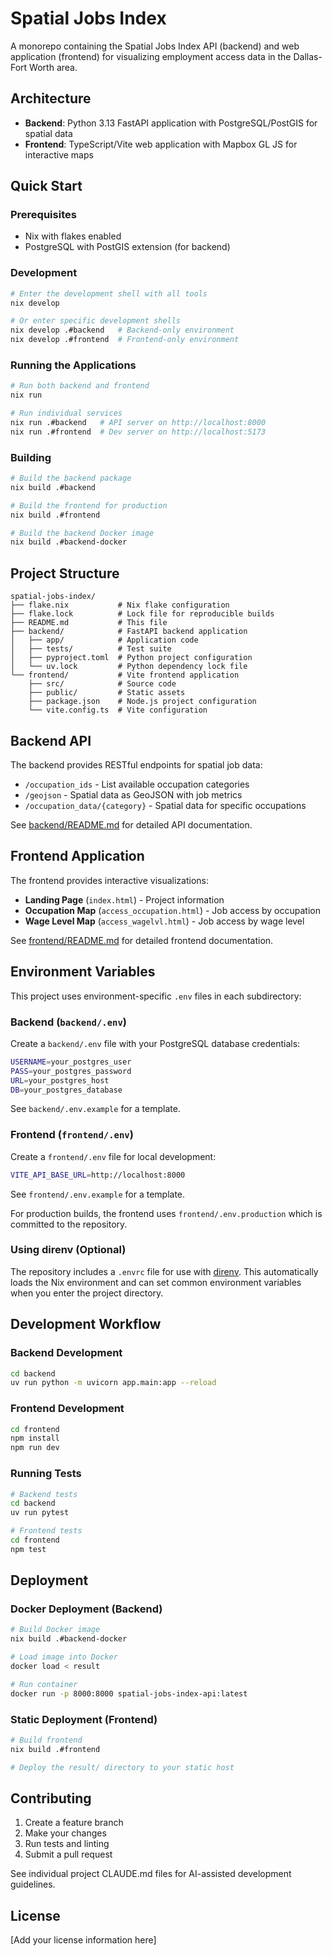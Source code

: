 # Spatial Jobs Index

A monorepo containing the Spatial Jobs Index API (backend) and web application (frontend) for visualizing employment access data in the Dallas-Fort Worth area.

## Architecture

- **Backend**: Python 3.13 FastAPI application with PostgreSQL/PostGIS for spatial data
- **Frontend**: TypeScript/Vite web application with Mapbox GL JS for interactive maps

## Quick Start

### Prerequisites

- Nix with flakes enabled
- PostgreSQL with PostGIS extension (for backend)

### Development

```bash
# Enter the development shell with all tools
nix develop

# Or enter specific development shells
nix develop .#backend   # Backend-only environment
nix develop .#frontend  # Frontend-only environment
```

### Running the Applications

```bash
# Run both backend and frontend
nix run

# Run individual services
nix run .#backend   # API server on http://localhost:8000
nix run .#frontend  # Dev server on http://localhost:5173
```

### Building

```bash
# Build the backend package
nix build .#backend

# Build the frontend for production
nix build .#frontend

# Build the backend Docker image
nix build .#backend-docker
```

## Project Structure

```
spatial-jobs-index/
├── flake.nix           # Nix flake configuration
├── flake.lock          # Lock file for reproducible builds
├── README.md           # This file
├── backend/            # FastAPI backend application
│   ├── app/            # Application code
│   ├── tests/          # Test suite
│   ├── pyproject.toml  # Python project configuration
│   └── uv.lock         # Python dependency lock file
└── frontend/           # Vite frontend application
    ├── src/            # Source code
    ├── public/         # Static assets
    ├── package.json    # Node.js project configuration
    └── vite.config.ts  # Vite configuration
```

## Backend API

The backend provides RESTful endpoints for spatial job data:

- `/occupation_ids` - List available occupation categories
- `/geojson` - Spatial data as GeoJSON with job metrics
- `/occupation_data/{category}` - Spatial data for specific occupations

See [backend/README.md](backend/README.md) for detailed API documentation.

## Frontend Application

The frontend provides interactive visualizations:

- **Landing Page** (`index.html`) - Project information
- **Occupation Map** (`access_occupation.html`) - Job access by occupation
- **Wage Level Map** (`access_wagelvl.html`) - Job access by wage level

See [frontend/README.md](frontend/README.md) for detailed frontend documentation.

## Environment Variables

This project uses environment-specific `.env` files in each subdirectory:

### Backend (`backend/.env`)
Create a `backend/.env` file with your PostgreSQL database credentials:
```bash
USERNAME=your_postgres_user
PASS=your_postgres_password
URL=your_postgres_host
DB=your_postgres_database
```
See `backend/.env.example` for a template.

### Frontend (`frontend/.env`)
Create a `frontend/.env` file for local development:
```bash
VITE_API_BASE_URL=http://localhost:8000
```
See `frontend/.env.example` for a template.

For production builds, the frontend uses `frontend/.env.production` which is committed to the repository.

### Using direnv (Optional)
The repository includes a `.envrc` file for use with [direnv](https://direnv.net/). This automatically loads the Nix environment and can set common environment variables when you enter the project directory.

## Development Workflow

### Backend Development

```bash
cd backend
uv run python -m uvicorn app.main:app --reload
```

### Frontend Development

```bash
cd frontend
npm install
npm run dev
```

### Running Tests

```bash
# Backend tests
cd backend
uv run pytest

# Frontend tests
cd frontend
npm test
```

## Deployment

### Docker Deployment (Backend)

```bash
# Build Docker image
nix build .#backend-docker

# Load image into Docker
docker load < result

# Run container
docker run -p 8000:8000 spatial-jobs-index-api:latest
```

### Static Deployment (Frontend)

```bash
# Build frontend
nix build .#frontend

# Deploy the result/ directory to your static host
```

## Contributing

1. Create a feature branch
2. Make your changes
3. Run tests and linting
4. Submit a pull request

See individual project CLAUDE.md files for AI-assisted development guidelines.

## License

[Add your license information here]
